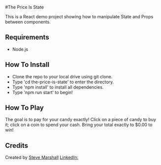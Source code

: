 #The Price Is State

This is a React demo project showing how to manipulate State and Props between components.

## Requirements

* Node.js

## How To Install

* Clone the repo to your local drive using git clone.
* Type 'cd the-price-is-state' to enter the directory.
* Type 'npm install' to install all dependencies.
* Type 'npm run start' to begin!

## How To Play

The goal is to pay for your candy exactly! Click on a piece of candy to buy it; click on a coin to spend your cash. Bring your total exactly to $0.00 to win!

## Credits

Created by [Steve Marshall](http://www.fullstacksteve.com)
[LinkedIn:](https://www.linkedin.com/in/sonoa)
